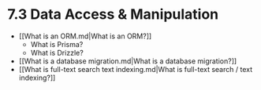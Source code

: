 # 7.3 Data Access & Manipulation

- [[What is an ORM.md|What is an ORM?]]
  - What is Prisma?
  - What is Drizzle?
- [[What is a database migration.md|What is a database migration?]]
- [[What is full-text search text indexing.md|What is full-text search / text indexing?]]
